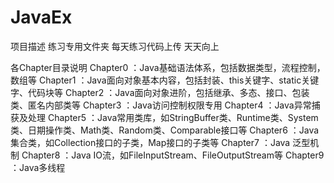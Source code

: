 # JavaEx
项目描述
练习专用文件夹
每天练习代码上传
天天向上

各Chapter目录说明
Chapter0 ：Java基础语法体系，包括数据类型，流程控制，数组等
Chapter1 ：Java面向对象基本内容，包括封装、this关键字、static关键字、代码块等
Chapter2 ：Java面向对象进阶，包括继承、多态、接口、包装类、匿名内部类等
Chapter3 ：Java访问控制权限专用
Chapter4 ：Java异常捕获及处理
Chapter5 ：Java常用类库，如StringBuffer类、Runtime类、System类、日期操作类、Math类、Random类、Comparable接口等
Chapter6 ：Java集合类，如Collection接口的子类，Map接口的子类等
Chapter7 ：Java 泛型机制
Chapter8 ：Java IO流，如FileInputStream、FileOutputStream等
Chapter9 ：Java多线程
